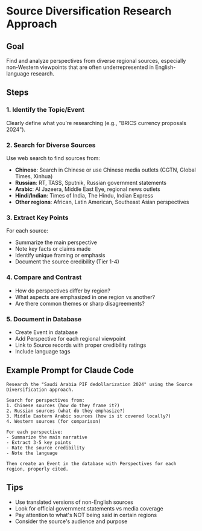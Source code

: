 # Source Diversification Research Approach

## Goal
Find and analyze perspectives from diverse regional sources, especially non-Western viewpoints that are often underrepresented in English-language research.

## Steps

### 1. Identify the Topic/Event
Clearly define what you're researching (e.g., "BRICS currency proposals 2024").

### 2. Search for Diverse Sources
Use web search to find sources from:
- **Chinese**: Search in Chinese or use Chinese media outlets (CGTN, Global Times, Xinhua)
- **Russian**: RT, TASS, Sputnik, Russian government statements
- **Arabic**: Al Jazeera, Middle East Eye, regional news outlets
- **Hindi/Indian**: Times of India, The Hindu, Indian Express
- **Other regions**: African, Latin American, Southeast Asian perspectives

### 3. Extract Key Points
For each source:
- Summarize the main perspective
- Note key facts or claims made
- Identify unique framing or emphasis
- Document the source credibility (Tier 1-4)

### 4. Compare and Contrast
- How do perspectives differ by region?
- What aspects are emphasized in one region vs another?
- Are there common themes or sharp disagreements?

### 5. Document in Database
- Create Event in database
- Add Perspective for each regional viewpoint
- Link to Source records with proper credibility ratings
- Include language tags

## Example Prompt for Claude Code

```
Research the "Saudi Arabia PIF dedollarization 2024" using the Source Diversification approach.

Search for perspectives from:
1. Chinese sources (how do they frame it?)
2. Russian sources (what do they emphasize?)
3. Middle Eastern Arabic sources (how is it covered locally?)
4. Western sources (for comparison)

For each perspective:
- Summarize the main narrative
- Extract 3-5 key points
- Rate the source credibility
- Note the language

Then create an Event in the database with Perspectives for each region, properly cited.
```

## Tips
- Use translated versions of non-English sources
- Look for official government statements vs media coverage
- Pay attention to what's NOT being said in certain regions
- Consider the source's audience and purpose
